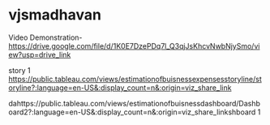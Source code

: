 # vjsmadhavan

Video Demonstration-https://drive.google.com/file/d/1K0E7DzePDq7l_Q3qjJsKhcvNwbNjySmo/view?usp=drive_link

story 1 https://public.tableau.com/views/estimationofbuisnessexpensesstoryline/storyline?:language=en-US&:display_count=n&:origin=viz_share_link

dahttps://public.tableau.com/views/estimationofbuisnessdashboard/Dashboard2?:language=en-US&:display_count=n&:origin=viz_share_linkshboard 1 
